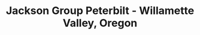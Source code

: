 ---
title: "Jackson Group Peterbilt - Willamette Valley, Oregon"
url: /springfield/jackson-group-peterbilt-willamette-valley-oregon/
shop: car
---